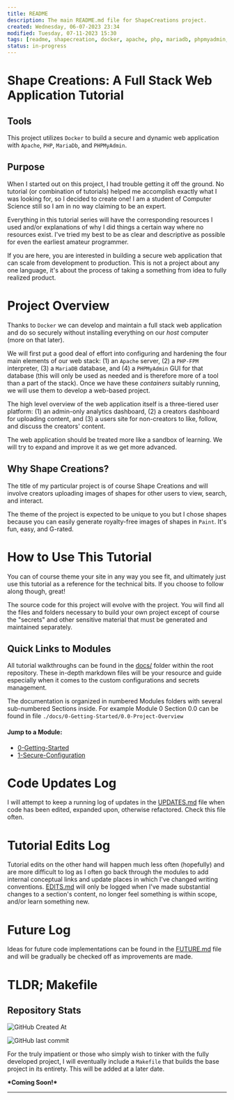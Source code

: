 ```yaml
---
title: README
description: The main README.md file for ShapeCreations project. 
created: Wednesday, 06-07-2023 23:34
modified: Tuesday, 07-11-2023 15:30
tags: [readme, shapecreation, docker, apache, php, mariadb, phpmyadmin, security]
status: in-progress
---
```


# Shape Creations: A Full Stack Web Application Tutorial

## Tools
This project utilizes `Docker` to build a secure and dynamic web application with `Apache`, `PHP`, `MariaDb`, and `PHPMyAdmin`. 

## Purpose
When I started out on this project, I had trouble getting it off the ground. No tutorial (or combination of tutorials) helped me accomplish exactly what I was looking for, so I decided to create one! I am a student of Computer Science still so I am in no way claiming to be an expert. 

Everything in this tutorial series will have the corresponding resources I used and/or explanations of why I did things a certain way where no resources exist. I've tried my best to be as clear and descriptive as possible for even the earliest amateur programmer. 

If you are here, you are interested in building a secure web application that can scale from development to production. This is not a project about any one language, it's about the process of taking a something from idea to fully realized product.

# Project Overview
Thanks to `Docker` we can develop and maintain a full stack web application and do so securely without installing everything on our *host* computer (more on that later).

We will first put a good deal of effort into configuring and hardening the four main elements of our web stack: (1) an `Apache` server, (2) a `PHP-FPM` interpreter, (3) a `MariaDB` database, and (4) a `PHPMyAdmin` GUI for that database (this will only be used as needed and is therefore more of a tool than a part of the stack). Once we have these *containers* suitably running, we will use them to develop a web-based project.

The high level overview of the web application itself is a three-tiered user platform: (1) an admin-only analytics dashboard, (2) a creators dashboard for uploading content, and (3) a users site for non-creators to like, follow, and discuss the creators' content. 

The web application should be treated more like a sandbox of learning. We will try to expand and improve it as we get more advanced. 

## Why Shape Creations?
The title of my particular project is of course Shape Creations and will involve creators uploading images of shapes for other users to view, search, and interact. 

The theme of the project is expected to be unique to you but I chose shapes because you can easily generate royalty-free images of shapes in `Paint`. It's fun, easy, and G-rated.

# How to Use This Tutorial

You can of course theme your site in any way you see fit, and ultimately just use this tutorial as a reference for the technical bits. If you choose to follow along though, great! 

The source code for this project will evolve with the project. You will find all the files and folders necessary to build your own project except of course the "secrets" and other sensitive material that must be generated and maintained separately.

## Quick Links to Modules

All tutorial walkthroughs can be found in the [docs/](./docs/) folder within the root repository. These in-depth markdown files will be your resource and guide especially when it comes to the custom configurations and secrets management. 

The documentation is organized in numbered Modules folders with several sub-numbered Sections inside. For example Module 0 Section 0.0 can be found in file `./docs/0-Getting-Started/0.0-Project-Overview` 

#### Jump to a Module:

- [0-Getting-Started](./docs/0-Getting-Started)
- [1-Secure-Configuration](./docs/1-Dockerizing)

# Code Updates Log

I will attempt to keep a running log of updates in the [UPDATES.md](UPDATES.md) file when code has been edited, expanded upon, otherwise refactored. Check this file often. 

# Tutorial Edits Log
Tutorial edits on the other hand will happen much less often (hopefully) and are more difficult to log as I often go back through the modules to add internal conceptual links and update places in which I've changed writing conventions. [EDITS.md](./docs/EDITS.md) will only be logged when I've made substantial changes to a section's content, no longer feel something is within scope, and/or learn something new. 

# Future Log

Ideas for future code implementations can be found in the [FUTURE.md](FUTURE.md) file and will be gradually be checked off as improvements are made. 

# TLDR; Makefile

## Repository Stats

![GitHub Created At](https://img.shields.io/github/created-at/The-Programming-Squirrel/ShapeCreations?style=plastic&logoSize=auto&label=Project%20created)

![GitHub last commit](https://img.shields.io/github/last-commit/The-Programming-Squirrel/ShapeCreations?style=plastic&label=Last%20commit&link=https%3A%2F%2Fgithub.com%2FThe-Programming-Squirrel%2FShapeCreations%2Fcommits%2Fmain)

For the truly impatient or those who simply wish to tinker with the fully developed project, I will eventually include a `Makefile` that builds the base project in its entirety. This will be added at a later date.

**\*Coming Soon!\***

---
